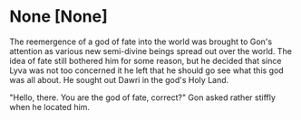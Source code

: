 # None [None]
The reemergence of a god of fate into the world was brought to Gon's attention as various new semi-divine beings spread out over the world. The idea of fate still bothered him for some reason, but he decided that since Lyva was not too concerned it he left that he should go see what this god was all about. He sought out Dawri in the god's Holy Land.

"Hello, there. You are the god of fate, correct?" Gon asked rather stiffly when he located him.
